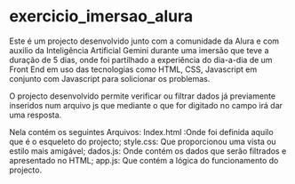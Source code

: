 # exercicio_imersao_alura
Este é um projecto desenvolvido junto com a comunidade da Alura e com auxilio da Inteligência Artificial Gemini durante uma imersão que teve a duração de 5 dias, onde foi partilhado a experiência do dia-a-dia de um Front End em uso das tecnologias como HTML, CSS, Javascript em conjunto com Javascript para solicionar os problemas.

O projecto desenvolvido permite verificar ou filtrar dados já previamente inseridos num arquivo js que mediante o que for digitado no campo irá dar uma resposta.

Nela contém os seguintes Arquivos:
Index.html :Onde foi definida aquilo que é o esqueleto do projecto;
style.css: Que proporcionou uma vista ou estilo mais amigável;
dados.js: Onde contém os dados que serão filtrados e apresentado no HTML;
app.js: Que contém a lógica do funcionamento do projecto.
